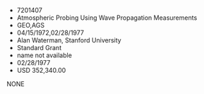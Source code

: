 * 7201407
* Atmospheric Probing Using Wave Propagation Measurements
* GEO,AGS
* 04/15/1972,02/28/1977
* Alan Waterman, Stanford University
* Standard Grant
*   name not available
* 02/28/1977
* USD 352,340.00

NONE